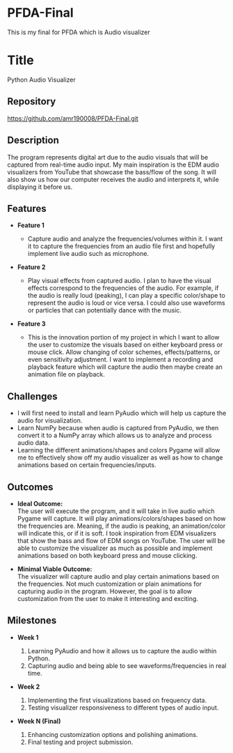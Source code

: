 # PFDA-Final
This is my final for PFDA which is Audio visualizer

# Title

Python Audio Visualizer

## Repository

<Link to your project's public GitHub repository>

https://github.com/amr190008/PFDA-Final.git

## Description

The program represents digital art due to the audio visuals that will be captured from real-time audio input. My main inspiration is the EDM audio visualizers from YouTube that showcase the bass/flow of the song. It will also show us how our computer receives the audio and interprets it, while displaying it before us.

## Features

- **Feature 1**  
	- Capture audio and analyze the frequencies/volumes within it. I want it to capture the frequencies from an audio file first and hopefully implement live audio such as microphone.
  
- **Feature 2**  
	- Play visual effects from captured audio. I plan to have the visual effects correspond to the frequencies of the audio. For example, if the audio is really loud (peaking), I can play a specific color/shape to represent the audio is loud or vice versa. I could also use waveforms or particles that can potentially dance with the music. 
  
- **Feature 3**  
	- This is the innovation portion of my project in which I want to allow the user to customize the visuals based on either keyboard press or mouse click. Allow changing of color schemes, effects/patterns, or even sensitivity adjustment. I want to implement a recording and playback feature which will capture the audio then maybe create an animation file on playback.

## Challenges

- I will first need to install and learn PyAudio which will help us capture the audio for visualization.
- Learn NumPy because when audio is captured from PyAudio, we then convert it to a NumPy array which allows us to analyze and process audio data.
- Learning the different animations/shapes and colors Pygame will allow me to effectively show off my audio visualizer as well as how to change animations based on certain frequencies/inputs.

## Outcomes

- **Ideal Outcome:**  
	The user will execute the program, and it will take in live audio which Pygame will capture. It will play animations/colors/shapes based on how the frequencies are. Meaning, if the audio is peaking, an animation/color will indicate this, or if it is soft. I took inspiration from EDM visualizers that show the bass and flow of EDM songs on YouTube. The user will be able to customize the visualizer as much as possible and implement animations based on both keyboard press and mouse clicking.

- **Minimal Viable Outcome:**  
	The visualizer will capture audio and play certain animations based on the frequencies. Not much customization or plain animations for capturing audio in the program. However, the goal is to allow customization from the user to make it interesting and exciting.

## Milestones

- **Week 1**
  1. Learning PyAudio and how it allows us to capture the audio within Python.
  2. Capturing audio and being able to see waveforms/frequencies in real time.

- **Week 2**
  1. Implementing the first visualizations based on frequency data.
  2. Testing visualizer responsiveness to different types of audio input.

- **Week N (Final)**
  1. Enhancing customization options and polishing animations.
  2. Final testing and project submission.

